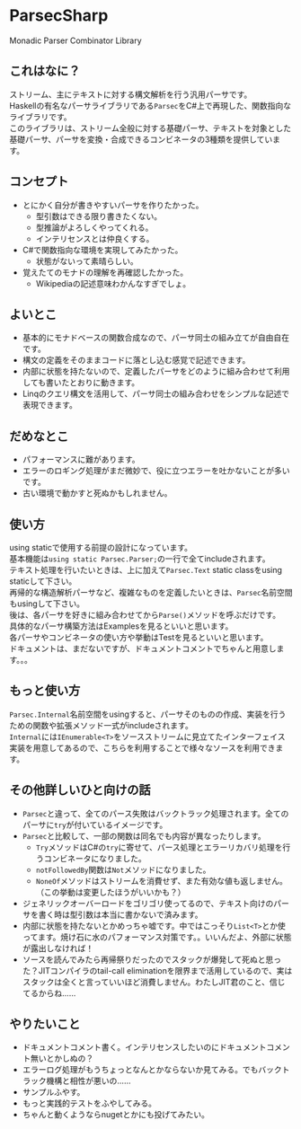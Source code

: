 # ParsecSharp

Monadic Parser Combinator Library

## これはなに？

ストリーム、主にテキストに対する構文解析を行う汎用パーサです。  
Haskellの有名なパーサライブラリである`Parsec`をC#上で再現した、関数指向なライブラリです。  
このライブラリは、ストリーム全般に対する基礎パーサ、テキストを対象とした基礎パーサ、パーサを変換・合成できるコンビネータの3種類を提供しています。

## コンセプト
- とにかく自分が書きやすいパーサを作りたかった。
  - 型引数はできる限り書きたくない。
  - 型推論がよろしくやってくれる。
  - インテリセンスとは仲良くする。
- C#で関数指向な環境を実現してみたかった。
  - 状態がないって素晴らしい。
- 覚えたてのモナドの理解を再確認したかった。
  - Wikipediaの記述意味わかんなすぎでしょ。

## よいとこ
- 基本的にモナドベースの関数合成なので、パーサ同士の組み立てが自由自在です。
- 構文の定義をそのままコードに落とし込む感覚で記述できます。
- 内部に状態を持たないので、定義したパーサをどのように組み合わせて利用しても書いたとおりに動きます。
- Linqのクエリ構文を活用して、パーサ同士の組み合わせをシンプルな記述で表現できます。

## だめなとこ
- パフォーマンスに難があります。
- エラーのロギング処理がまだ微妙で、役に立つエラーを吐かないことが多いです。
- 古い環境で動かすと死ぬかもしれません。

## 使い方
using staticで使用する前提の設計になっています。  
基本機能は`using static Parsec.Parser;`の一行で全てincludeされます。  
テキスト処理を行いたいときは、上に加えて`Parsec.Text` static classをusing staticして下さい。  
再帰的な構造解析パーサなど、複雑なものを定義したいときは、`Parsec`名前空間もusingして下さい。  
後は、各パーサを好きに組み合わせてから`Parse()`メソッドを呼ぶだけです。  
具体的なパーサ構築方法はExamplesを見るといいと思います。  
各パーサやコンビネータの使い方や挙動はTestを見るといいと思います。  
ドキュメントは、まだないですが、ドキュメントコメントでちゃんと用意します。。。

## もっと使い方
`Parsec.Internal`名前空間をusingすると、パーサそのものの作成、実装を行うための関数や拡張メソッド一式がincludeされます。  
`Internal`には`IEnumerable<T>`をソースストリームに見立てたインターフェイス実装を用意してあるので、こちらを利用することで様々なソースを利用できます。

## その他詳しいひと向けの話
- `Parsec`と違って、全てのパース失敗はバックトラック処理されます。全てのパーサに`try`が付いているイメージです。
- `Parsec`と比較して、一部の関数は同名でも内容が異なったりします。
  - `Try`メソッドはC#の`try`に寄せて、パース処理とエラーリカバリ処理を行うコンビネータになりました。
  - `notFollowedBy`関数は`Not`メソッドになりました。
  - `NoneOf`メソッドはストリームを消費せず、また有効な値も返しません。（この挙動は変更したほうがいいかも？）
- ジェネリックオーバーロードをゴリゴリ使ってるので、テキスト向けのパーサを書く時は型引数は本当に書かないで済みます。
- 内部に状態を持たないとかめっちゃ嘘です。中ではこっそり`List<T>`とか使ってます。焼け石に水のパフォーマンス対策です。。いいんだよ、外部に状態が露出しなければ！
- ソースを読んでみたら再帰祭りだったのでスタックが爆発して死ぬと思った？JITコンパイラのtail-call eliminationを限界まで活用しているので、実はスタックは全くと言っていいほど消費しません。わたしJIT君のこと、信じてるからね……

## やりたいこと
- ドキュメントコメント書く。インテリセンスしたいのにドキュメントコメント無いとかしぬの？
- エラーログ処理がもうちょっとなんとかならないか見てみる。でもバックトラック機構と相性が悪いの……
- サンプルふやす。
- もっと実践的テストをふやしてみる。
- ちゃんと動くようならnugetとかにも投げてみたい。
